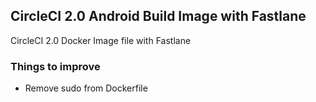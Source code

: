 ## CircleCI 2.0 Android Build Image with Fastlane
CircleCI 2.0 Docker Image file with Fastlane

### Things to improve
- Remove sudo from Dockerfile
